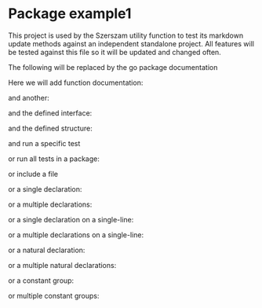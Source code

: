 # Package example1

This project is used by the Szerszam utility function to test its markdown
update methods against an independent standalone project. All features
will be tested against this file so it will be updated and changed often.

The following will be replaced by the go package documentation

<!--- gotomd::doc::./package -->

Here we will add function documentation:

<!--- gotomd::doc::./TimesTwo -->

and another:

<!--- gotomd::doc::./TimesThree -->

and the defined interface:

<!--- gotomd::doc::./InterfaceType -->

and the defined structure:

<!--- gotomd::doc::./StructureType -->

and run a specific test

<!--- gotomd::tst::./Test_PASS_Example1 -->

or run all tests in a package:

<!--- gotomd::tst::./package -->

or include a file

<!--- gotomd::file::./example1.go -->

or a single declaration:

<!--- gotomd::dcl::./TimesTwo -->

or a multiple declarations:

<!--- gotomd::dcl::./TimesTwo TimesThree -->

or a single declaration on a single-line:

<!--- gotomd::dcls::./TimesTwo -->

or a multiple declarations on a single-line:

<!--- gotomd::dcls::./TimesTwo TimesThree -->

or a natural declaration:

<!--- gotomd::dcln::./TimesTwo -->

or a multiple natural declarations:

<!--- gotomd::dcln::./TimesTwo TimesThree -->

or a constant group:

<!--- gotomd::docConstGrp::./ConstantGroup1 -->

or multiple constant groups:

<!--- gotomd::docConstGrp::./ConstantGroup1 ConstantGroupA -->
